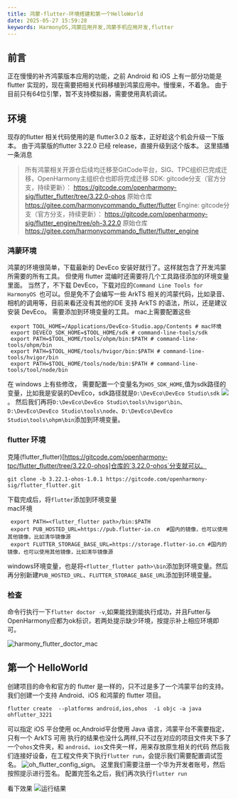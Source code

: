 ```yaml
---
title: 鸿蒙-flutter-环境搭建和第一个HelloWorld
date: 2025-05-27 15:59:28
keywords: HarmonyOS,鸿蒙应用开发,鸿蒙手机应用开发,flutter
---
```


## 前言
正在慢慢的补齐鸿蒙版本应用的功能，之前 Android 和 iOS 上有一部分功能是 flutter 实现的，现在需要把相关代码移植到鸿蒙应用中。慢慢来，不着急。
由于目前只有64位引擎，暂不支持模拟器，需要使用真机调试。

## 环境
现存的flutter 相关代码使用的是 flutter3.0.2 版本，正好趁这个机会升级一下版本。
由于鸿蒙版的flutter 3.22.0 已经 release，直接升级到这个版本。
这里插播一条消息
> 所有鸿蒙相关开源仓后续均迁移至GitCode平台，SIG、TPC组织已完成迁移，OpenHarmony主组织仓也即将完成迁移
SDK:
gitcode分支（官方分支，持续更新）：
https://gitcode.com/openharmony-sig/flutter_flutter/tree/3.22.0-ohos
原始仓库
https://gitee.com/harmonycommando_flutter/flutter
Engine:
gitcode分支（官方分支，持续更新）：
https://gitcode.com/openharmony-sig/flutter_engine/tree/oh-3.22.0
原始仓库
https://gitee.com/harmonycommando_flutter/flutter_engine

### 鸿蒙环境
鸿蒙的环境很简单，下载最新的 DevEco 安装好就行了。这样就包含了开发鸿蒙所需要的所有工具。
但使用 flutter 混编时还需要将几个工具路径添加的环境变量里面。
当然了，不下载 DevEco，下载对应的`Command Line Tools for HarmonyOS `也可以。但是免不了会编写一些 ArkTS 相关的鸿蒙代码，比如录音、相机的调用等，目前来看还没有其他的IDE 支持 ArkTS 的语法，所以，还是建议安装 DevEco。
需要添加到环境变量的工具。
mac上需要配置这些
``` shell
 export TOOL_HOME=/Applications/DevEco-Studio.app/Contents # mac环境
 export DEVECO_SDK_HOME=$TOOL_HOME/sdk # command-line-tools/sdk
 export PATH=$TOOL_HOME/tools/ohpm/bin:$PATH # command-line-tools/ohpm/bin
 export PATH=$TOOL_HOME/tools/hvigor/bin:$PATH # command-line-tools/hvigor/bin
 export PATH=$TOOL_HOME/tools/node/bin:$PATH # command-line-tools/tool/node/bin
```
在 windows 上有些修改，
需要配置一个变量名为`HOS_SDK_HOME`,值为sdk路径的变量，比如我是安装的DevEco，sdk路径就是`D:\DevEco\DevEco Studio\sdk`
![](image/harmony_flutter/HOS_SDK_HOME.png)。
然后我们再将`D:\DevEco\DevEco Studio\tools\hvigor\bin`、`D:\DevEco\DevEco Studio\tools\node`、`D:\DevEco\DevEco Studio\tools\ohpm\bin`添加到环境变量。

### flutter 环境
克隆(flutter_flutter)[https://gitcode.com/openharmony-tpc/flutter_flutter/tree/3.22.0-ohos]仓库的`3.22.0-ohos`分支就可以。
``` shell
git clone -b 3.22.1-ohos-1.0.1 https://gitcode.com/openharmony-sig/flutter_flutter.git
```
下载完成后，将`flutter`添加到环境变量  
mac环境
``` shell
 export PATH=<flutter_flutter path>/bin:$PATH
 export PUB_HOSTED_URL=https://pub.flutter-io.cn  #国内的镜像，也可以使用其他镜像，比如清华镜像源
 export FLUTTER_STORAGE_BASE_URL=https://storage.flutter-io.cn #国内的镜像，也可以使用其他镜像，比如清华镜像源
```

windows环境变量，也是将`<flutter_flutter path>\bin`添加到环境变量。然后再分别新建`PUB_HOSTED_URL`、`FLUTTER_STORAGE_BASE_URL`添加到环境变量。

### 检查
命令行执行一下`flutter doctor -v`,如果能找到能执行成功，并且Futter与OpenHarmony应都为ok标识，若两处提示缺少环境，按提示补上相应环境即可。

![harmony_flutter_doctor_mac](image/harmony_flutter/harmony_flutter_doctor_mac.png)


## 第一个 HelloWorld
创建项目的命令和官方的 flutter 是一样的，只不过是多了一个鸿蒙平台的支持。
我们创建一个支持 Android、iOS 和鸿蒙的 flutter 项目。
``` shell
flutter create  --platforms android,ios,ohos  -i objc -a java ohflutter_3221
```
可以指定 iOS 平台使用 oc,Android平台使用 Java 语言，鸿蒙平台不需要指定，只有一个 ArkTS 可用
执行的结果也没什么两样,只不过在对应的项目文件夹下多了一个`ohos`文件夹，和 `android`、`ios`文件夹一样，用来存放原生相关的代码
然后我们连接好设备，在工程文件夹下执行`flutter run`，会提示我们需要配置调试签名。
![oh_flutter_config_sign](image/harmony_flutter/oh_flutter_config_sign.png)。
这里我们需要注册一个华为开发者账号，然后按照提示进行签名。
配置完签名之后，我们再次执行`flutter run`

看下效果
![运行结果](image/harmony_flutter/oh_flutter_hello_world.gif)


